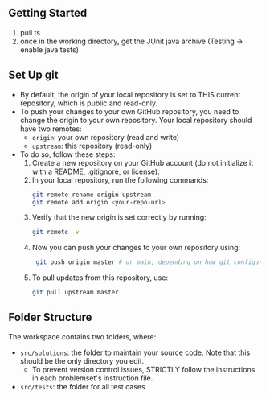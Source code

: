 ## Getting Started

1. pull ts  
2. once in the working directory, get the JUnit java archive (Testing -> enable java tests)

## Set Up git
- By default, the origin of your local repository is set to THIS current repository, which is public and read-only. 
- To push your changes to your own GitHub repository, you need to change the origin to your own repository. Your local repository should have two remotes: 
  - `origin`: your own repository (read and write)
  - `upstream`: this repository (read-only)
- To do so, follow these steps:
  1. Create a new repository on your GitHub account (do not initialize it with a README, .gitignore, or license).
  2. In your local repository, run the following commands:
     ```bash
     git remote rename origin upstream
     git remote add origin <your-repo-url>
     ```
  3. Verify that the new origin is set correctly by running:
     ```bash
     git remote -v
     ```
  4. Now you can push your changes to your own repository using:
     ```bash
      git push origin master # or main, depending on how git configures your default branch name
      ```
  5. To pull updates from this repository, use:
      ```bash
      git pull upstream master
      ```

## Folder Structure

The workspace contains two folders, where:

- `src/solutions`: the folder to maintain your source code. Note that this should be the only directory you edit.
  - To prevent version control issues, STRICTLY follow the instructions in each problemset's instruction file.
- `src/tests`: the folder for all test cases 
